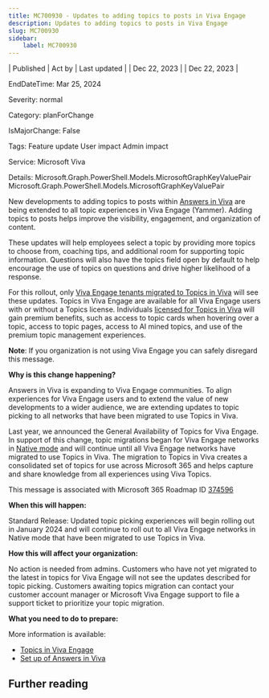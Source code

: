 ```yaml
---
title: MC700930 - Updates to adding topics to posts in Viva Engage
description: Updates to adding topics to posts in Viva Engage
slug: MC700930
sidebar:
    label: MC700930
---
```



| Published | Act by | Last updated |
| Dec 22, 2023 |  | Dec 22, 2023 |

EndDateTime: Mar 25, 2024

Severity: normal

Category: planForChange

IsMajorChange: False

Tags: Feature update User impact Admin impact

Service: Microsoft Viva

Details: Microsoft.Graph.PowerShell.Models.MicrosoftGraphKeyValuePair Microsoft.Graph.PowerShell.Models.MicrosoftGraphKeyValuePair

<p>New developments to adding topics to posts within <a href="https://support.microsoft.com/en-us/topic/answers-in-viva-overview-e6331234-e044-4009-a0c8-7c519a2cf668" target="_blank">Answers in Viva</a> are being extended to all topic experiences in Viva Engage (Yammer). Adding topics to posts helps improve the visibility, engagement, and organization of content.</p><p>These updates will help employees select a topic by providing more topics to choose from, coaching tips, and additional room for supporting topic information. Questions will also have the topics field open by default to help encourage the use of topics on questions and drive higher likelihood of a response.</p><p> 
</p><p>For this rollout, only <a href="https://support.microsoft.com/en-us/office/use-topics-and-hashtags-in-yammer-98c0a0bb-aad0-45d3-88f1-4f6d12bb1772" target="_blank">Viva Engage tenants migrated to Topics in Viva</a> will see these updates. Topics in Viva Engage are available for all Viva Engage users with or without a Topics license. Individuals <a href="https://learn.microsoft.com/en-us/microsoft-365/topics/set-up-topic-experiences?view=o365-worldwide#assign-licenses" target="_blank">licensed for Topics in Viva</a> will gain premium benefits, such as access to topic cards when hovering over a topic, access to topic pages, access to AI mined topics, and use of the premium topic management experiences.</p><p><b>Note</b>: If you organization is not using Viva Engage you can safely disregard this message.</p><p><b>Why is this change happening?</b>
</p><p>Answers in Viva is expanding to Viva Engage communities. To align experiences for Viva Engage users and to extend the value of new developments to a wider audience, we are extending updates to topic picking to all networks that have been migrated to use Topics in Viva. 
</p><p>Last year, we announced the General Availability of Topics for Viva Engage. In support of this change, topic migrations began for Viva Engage networks in <a href="https://learn.microsoft.com/en-us/yammer/configure-your-yammer-network/overview-native-mode" target="_blank">Native mode</a> and will continue until all Viva Engage networks have migrated to use Topics in Viva. The migration to Topics in Viva creates a consolidated set of topics for use across Microsoft 365 and helps capture and share knowledge from all experiences using Viva Topics.</p><p>This message is associated with Microsoft 365 Roadmap ID <a href="https://www.microsoft.com/microsoft-365/roadmap?rtc=1%26filters=&amp;searchterms=374596" target="_blank">374596</a></p><p></p><p><b>When this will happen:</b></p><p>Standard Release: Updated topic picking experiences will begin rolling out in January 2024 and will continue to roll out to all Viva Engage networks in Native mode that have been migrated to use Topics in Viva.<br></p><p></p><p><b>How this will affect your organization:</b></p><p>No action is needed from admins. Customers who have not yet migrated to the latest in topics for Viva Engage will not see the updates described for topic picking. Customers awaiting topics migration can contact your customer account manager or Microsoft Viva Engage support to file a support ticket to prioritize your topic migration.</p><p><b>What you need to do to prepare:</b></p><p>More information is available:</p><ul><li><a href="https://learn.microsoft.com/en-us/microsoft-365/topics/topic-experiences-viva-engage?view=o365-worldwide" target="_blank">Topics in Viva Engage</a></li><li><a href="https://learn.microsoft.com/en-us/viva/engage/eac-answers-overview-set-up" target="_blank">Set up of Answers in Viva</a></li></ul>

## Further reading
